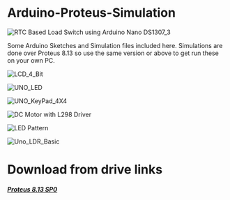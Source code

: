 # Arduino-Proteus-Simulation
![RTC Based Load Switch using Arduino Nano DS1307_3](https://github.com/user-attachments/assets/1d618c1e-5b7b-4cea-b60d-05d6db19d0cb)

Some Arduino Sketches and Simulation files included here. Simulations are done over Proteus 8.13 so use the same version or above to get run these on your own PC.


![LCD_4_Bit](https://user-images.githubusercontent.com/78910261/230719691-3e4fba07-00b4-4faf-95b9-60063b69a10d.png)


![UNO_LED](https://user-images.githubusercontent.com/78910261/230913369-a0ec688f-1d1c-45db-8c2e-0146e2cf1d19.png)


![UNO_KeyPad_4X4](https://user-images.githubusercontent.com/78910261/230913217-9f1319cd-3e04-481d-a599-2dcc093202df.png)


![DC Motor with L298 Driver](https://user-images.githubusercontent.com/78910261/230913302-b000e094-12f6-4891-a719-2881abb384e0.png)


![LED Pattern](https://user-images.githubusercontent.com/78910261/230913418-4ba59b13-3d34-4c06-99ec-84dc5632c354.png)


![Uno_LDR_Basic](https://user-images.githubusercontent.com/78910261/230913449-d88285e6-c25b-4804-86eb-aac70005eee6.png)



# Download from drive links


<a href="[https://www.google.com/search?q=Saif+Al+Siam](https://drive.google.com/file/d/18cTTMpS0hk9O-RKruYjcKUgoEYFAYkMT/view?usp=sharing)"><h5>Proteus 8.13 SP0</h5></a>
